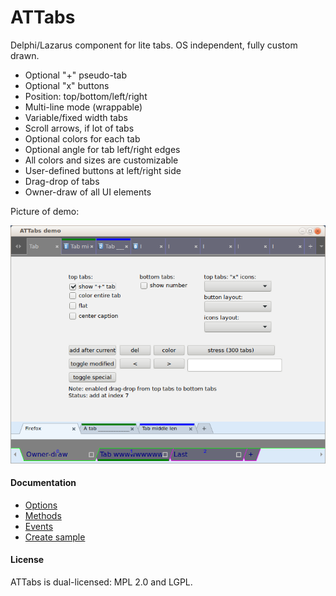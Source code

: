 ATTabs
======

Delphi/Lazarus component for lite tabs. 
OS independent, fully custom drawn.

* Optional "+" pseudo-tab
* Optional "x" buttons
* Position: top/bottom/left/right
* Multi-line mode (wrappable)
* Variable/fixed width tabs
* Scroll arrows, if lot of tabs
* Optional colors for each tab
* Optional angle for tab left/right edges
* All colors and sizes are customizable
* User-defined buttons at left/right side
* Drag-drop of tabs
* Owner-draw of all UI elements

Picture of demo:

![img](img/demo.png?raw=true)

#### Documentation

 * [Options](wiki/options.md)
 * [Methods](wiki/methods.md)
 * [Events](wiki/events.md)
 * [Create sample](wiki/sample_create.md)

#### License

ATTabs is dual-licensed: MPL 2.0 and LGPL.
